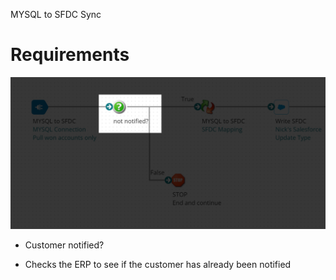 MYSQL to SFDC Sync
# Requirements

<img src="./images/20220727143319.png" class="img-right">

- Customer notified?

<aside class="notes">
<ul>
<li>Checks the ERP to see if the customer has already been notified</li>
</ul>
</aside>